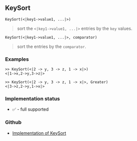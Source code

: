 ## KeySort

```
KeySort(<|key1->value1, ...|>)
```

> sort the `<|key1->value1, ...|>` entries by the `key` values.

```
KeySort(<|key1->value1, ...|>, comparator)
```

> sort the entries by the `comparator`.

### Examples

```
>> KeySort(<|2 -> y, 3 -> z, 1 -> x|>) 
<|1->x,2->y,3->z|>

>> KeySort(<|2 -> y, 3 -> z, 1 -> x|>, Greater) 
<|3->z,2->y,1->x|>
```







### Implementation status

* &#x2705; - full supported

### Github

* [Implementation of KeySort](https://github.com/axkr/symja_android_library/blob/master/symja_android_library/matheclipse-core/src/main/java/org/matheclipse/core/builtin/AssociationFunctions.java#L812) 
